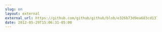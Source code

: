 ```yaml
---
slug: on
layout: external
external_url: https://github.com/github/github/blob/e326b73d9ea683cd137cae8362931104586e5240/test/integration/api/org_teams_test.rb#L270-275
date: 2012-05-29T15:06:31-05:00
---
```


